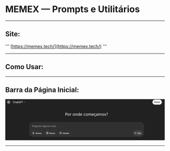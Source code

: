 # **MEMEX — Prompts e Utilitários**

---

## **Site:**
'''
[https://memex.tech/](https://memex.tech/)
'''

---
## **Como Usar:**


---
## **Barra da Página Inicial:**

![Barra da Página Inicial](../../assets/pagina-inicial-chatgpt.png)

---
